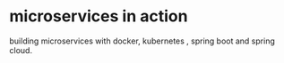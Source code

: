 # microservices in action
building microservices with docker, kubernetes , spring boot and spring cloud.  

